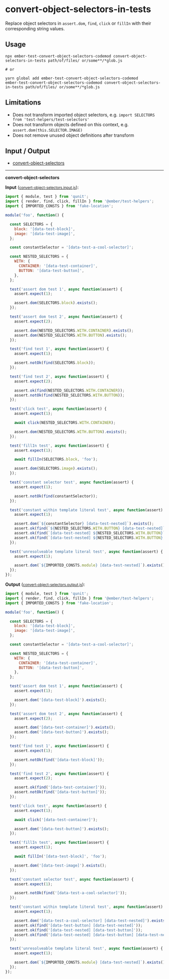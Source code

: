 # convert-object-selectors-in-tests

Replace object selectors in `assert.dom`, `find`, `click` or `fillIn` with their corresponding string values.

## Usage

```
npx ember-test-convert-object-selectors-codemod convert-object-selectors-in-tests path/of/files/ or/some**/*glob.js

# or

yarn global add ember-test-convert-object-selectors-codemod
ember-test-convert-object-selectors-codemod convert-object-selectors-in-tests path/of/files/ or/some**/*glob.js
```

## Limitations

* Does not transform imported object selectors, e.g. `import SELECTORS from 'test-helpers/test-selectors'`
* Does not transform objects defined on this context, e.g. `assert.dom(this.SELECTOR.IMAGE)`
* Does not remove unused object definitions after transform

## Input / Output

<!--FIXTURES_TOC_START-->
* [convert-object-selectors](#convert-object-selectors)
<!--FIXTURES_TOC_END-->

<!--FIXTURES_CONTENT_START-->
---
<a id="convert-object-selectors">**convert-object-selectors**</a>

**Input** (<small>[convert-object-selectors.input.js](transforms/convert-object-selectors-in-tests/__testfixtures__/convert-object-selectors.input.js)</small>):
```js
import { module, test } from 'qunit';
import { render, find, click, fillIn } from '@ember/test-helpers';
import { IMPORTED_CONSTS } from 'fake-location';

module('foo', function() {

  const SELECTORS = {
    block: '[data-test-block]',
    image: '[data-test-image]',
  };

  const constantSelector = '[data-test-a-cool-selector]';

  const NESTED_SELECTORS = {
    WITH: {
      CONTAINER: '[data-test-container]',
      BUTTON: '[data-test-button]',
    },
  };

  test('assert dom test 1', async function(assert) {
    assert.expect(1);

    assert.dom(SELECTORS.block).exists();
  });

  test('assert dom test 2', async function(assert) {
    assert.expect(2);

    assert.dom(NESTED_SELECTORS.WITH.CONTAINER).exists();
    assert.dom(NESTED_SELECTORS.WITH.BUTTON).exists();
  });

  test('find test 1', async function(assert) {
    assert.expect(1);

    assert.notOk(find(SELECTORS.block));
  });

  test('find test 2', async function(assert) {
    assert.expect(2);

    assert.ok(find(NESTED_SELECTORS.WITH.CONTAINER));
    assert.notOk(find(NESTED_SELECTORS.WITH.BUTTON));
  });

  test('click test', async function(assert) {
    assert.expect(1);

    await click(NESTED_SELECTORS.WITH.CONTAINER);

    assert.dom(NESTED_SELECTORS.WITH.BUTTON).exists();
  });

  test('fillIn test', async function(assert) {
    assert.expect(1);

    await fillIn(SELECTORS.block, 'foo');

    assert.dom(SELECTORS.image).exists();
  });

  test('constant selector test', async function(assert) {
    assert.expect(1);

    assert.notOk(find(constantSelector));
  });

  test('constant within template literal test', async function(assert) {
    assert.expect(1);

    assert.dom(`${constantSelector} [data-test-nested]`).exists();
    assert.ok(find(`${NESTED_SELECTORS.WITH.BUTTON} [data-test-nested]`));
    assert.ok(find(`[data-test-nested] ${NESTED_SELECTORS.WITH.BUTTON}`));
    assert.ok(find(`[data-test-nested] ${NESTED_SELECTORS.WITH.BUTTON} [data-test-nested] ${constantSelector}`));
  });

  test('unresolveable template literal test', async function(assert) {
    assert.expect(1);

    assert.dom(`${IMPORTED_CONSTS.module} [data-test-nested]`).exists();
  });
});

```

**Output** (<small>[convert-object-selectors.output.js](transforms/convert-object-selectors-in-tests/__testfixtures__/convert-object-selectors.output.js)</small>):
```js
import { module, test } from 'qunit';
import { render, find, click, fillIn } from '@ember/test-helpers';
import { IMPORTED_CONSTS } from 'fake-location';

module('foo', function() {

  const SELECTORS = {
    block: '[data-test-block]',
    image: '[data-test-image]',
  };

  const constantSelector = '[data-test-a-cool-selector]';

  const NESTED_SELECTORS = {
    WITH: {
      CONTAINER: '[data-test-container]',
      BUTTON: '[data-test-button]',
    },
  };

  test('assert dom test 1', async function(assert) {
    assert.expect(1);

    assert.dom('[data-test-block]').exists();
  });

  test('assert dom test 2', async function(assert) {
    assert.expect(2);

    assert.dom('[data-test-container]').exists();
    assert.dom('[data-test-button]').exists();
  });

  test('find test 1', async function(assert) {
    assert.expect(1);

    assert.notOk(find('[data-test-block]'));
  });

  test('find test 2', async function(assert) {
    assert.expect(2);

    assert.ok(find('[data-test-container]'));
    assert.notOk(find('[data-test-button]'));
  });

  test('click test', async function(assert) {
    assert.expect(1);

    await click('[data-test-container]');

    assert.dom('[data-test-button]').exists();
  });

  test('fillIn test', async function(assert) {
    assert.expect(1);

    await fillIn('[data-test-block]', 'foo');

    assert.dom('[data-test-image]').exists();
  });

  test('constant selector test', async function(assert) {
    assert.expect(1);

    assert.notOk(find('[data-test-a-cool-selector]'));
  });

  test('constant within template literal test', async function(assert) {
    assert.expect(1);

    assert.dom('[data-test-a-cool-selector] [data-test-nested]').exists();
    assert.ok(find('[data-test-button] [data-test-nested]'));
    assert.ok(find('[data-test-nested] [data-test-button]'));
    assert.ok(find('[data-test-nested] [data-test-button] [data-test-nested] [data-test-a-cool-selector]'));
  });

  test('unresolveable template literal test', async function(assert) {
    assert.expect(1);

    assert.dom(`${IMPORTED_CONSTS.module} [data-test-nested]`).exists();
  });
});

```
<!--FIXTURES_CONTENT_END-->
